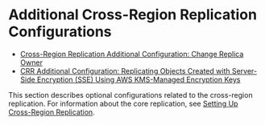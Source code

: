 # Additional Cross\-Region Replication Configurations<a name="crr-additional-configs"></a>


+ [Cross\-Region Replication Additional Configuration: Change Replica Owner](crr-change-owner.md)
+ [CRR Additional Configuration: Replicating Objects Created with Server\-Side Encryption \(SSE\) Using AWS KMS\-Managed Encryption Keys](crr-replication-config-for-kms-objects.md)

This section describes optional configurations related to the cross\-region replication\. For information about the core replication, see [Setting Up Cross\-Region Replication](crr-how-setup.md)\.